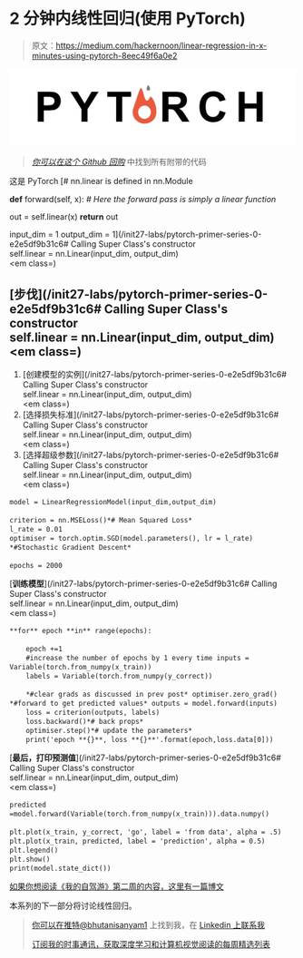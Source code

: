 # 2 分钟内线性回归(使用 PyTorch)

> 原文：<https://medium.com/hackernoon/linear-regression-in-x-minutes-using-pytorch-8eec49f6a0e2>

![](img/de89fe61c263da88452679d96b39d6b3.png)

> [*你可以在这个 Github 回购*](https://github.com/init27Lab/DL-Toolkit) 中找到所有附带的代码

这是 PyTorch [# nn.linear is defined in nn.Module

**def** forward(self, x):
*# Here the forward pass is simply a linear function*

out = self.linear(x)
**return** out

input_dim = 1
output_dim = 1](/init27-labs/pytorch-primer-series-0-e2e5df9b31c6# Calling Super Class's constructor</em><br/>        self.linear = nn.Linear(input_dim, output_dim)<br/>        <em class=)

## [步伐](/init27-labs/pytorch-primer-series-0-e2e5df9b31c6# Calling Super Class's constructor</em><br/>        self.linear = nn.Linear(input_dim, output_dim)<br/>        <em class=)

1.  [创建模型的实例](/init27-labs/pytorch-primer-series-0-e2e5df9b31c6# Calling Super Class's constructor</em><br/>        self.linear = nn.Linear(input_dim, output_dim)<br/>        <em class=)
2.  [选择损失标准](/init27-labs/pytorch-primer-series-0-e2e5df9b31c6# Calling Super Class's constructor</em><br/>        self.linear = nn.Linear(input_dim, output_dim)<br/>        <em class=)
3.  [选择超级参数](/init27-labs/pytorch-primer-series-0-e2e5df9b31c6# Calling Super Class's constructor</em><br/>        self.linear = nn.Linear(input_dim, output_dim)<br/>        <em class=)

```
model = LinearRegressionModel(input_dim,output_dim)

criterion = nn.MSELoss()*# Mean Squared Loss*
l_rate = 0.01
optimiser = torch.optim.SGD(model.parameters(), lr = l_rate) *#Stochastic Gradient Descent*

epochs = 2000
```

[**训练模型**](/init27-labs/pytorch-primer-series-0-e2e5df9b31c6# Calling Super Class's constructor</em><br/>        self.linear = nn.Linear(input_dim, output_dim)<br/>        <em class=)

```
**for** epoch **in** range(epochs):

    epoch +=1
    #increase the number of epochs by 1 every time inputs = Variable(torch.from_numpy(x_train))
    labels = Variable(torch.from_numpy(y_correct))

    *#clear grads as discussed in prev post* optimiser.zero_grad() *#forward to get predicted values* outputs = model.forward(inputs)
    loss = criterion(outputs, labels)
    loss.backward()*# back props*
    optimiser.step()*# update the parameters*
    print('epoch **{}**, loss **{}**'.format(epoch,loss.data[0]))
```

[**最后，打印预测值**](/init27-labs/pytorch-primer-series-0-e2e5df9b31c6# Calling Super Class's constructor</em><br/>        self.linear = nn.Linear(input_dim, output_dim)<br/>        <em class=)

```
predicted =model.forward(Variable(torch.from_numpy(x_train))).data.numpy()

plt.plot(x_train, y_correct, 'go', label = 'from data', alpha = .5)
plt.plot(x_train, predicted, label = 'prediction', alpha = 0.5)
plt.legend()
plt.show()
print(model.state_dict())
```

[如果你想阅读《我的自驾游》第二周的内容，这里有一篇博文](/@init_27/a-self-driving-new-year-2-d1bbc5a83570?source=user_profile---------2----------------)

本系列的下一部分将讨论线性回归。

> [你可以在推特@bhutanisanyam1](http://twitter.com/bhutanisanyam1) 上找到我，在 [Linkedin 上联系我](https://www.linkedin.com/in/sanyambhutani/)
> 
> [订阅我的时事通讯，获取深度学习和计算机视觉阅读的每周精选列表](http://tinyletter.com/sanyambhutani/)
